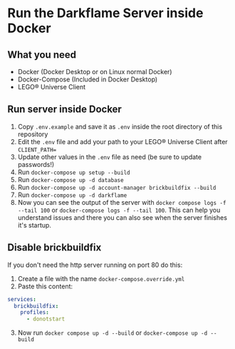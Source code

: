 # Run the Darkflame Server inside Docker

## What you need

- Docker (Docker Desktop or on Linux normal Docker)
- Docker-Compose (Included in Docker Desktop)
- LEGO® Universe Client

## Run server inside Docker

1. Copy `.env.example` and save it as `.env` inside the root directory of this repository
2. Edit the `.env` file and add your path to your LEGO® Universe Client after `CLIENT_PATH=`
3. Update other values in the `.env` file as need (be sure to update passwords!)
4. Run `docker-compose up setup --build`
5. Run `docker-compose up -d database`
6. Run `docker-compose up -d account-manager brickbuildfix --build`
7. Run `docker-compose up -d darkflame`
8. Now you can see the output of the server with `docker compose logs -f --tail 100` or `docker-compose logs -f --tail 100`. This can help you understand issues and there you can also see when the server finishes it's startup.

## Disable brickbuildfix

If you don't need the http server running on port 80 do this:

1. Create a file with the name `docker-compose.override.yml`
2. Paste this content:

```yml
services:
  brickbuildfix:
    profiles:
      - donotstart
```

3. Now run `docker compose up -d --build` or `docker-compose up -d --build`